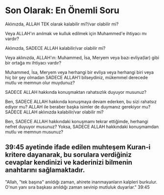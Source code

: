 # Son Olarak: En Önemli Soru
Aklınızda, ALLAH TEK olarak kalabilir mi?/var olabilir mi?

Veya ALLAH'ın anılmak ve kulluk edilmek için Muhammed'e ihtiyacı mı vardır?

Aklınızda, SADECE ALLAH kalabilir/var olabilir mi?

Veya aklınızda, ALLAH'ın: Muhammed, İsa, Meryem veya bazı evliya(lar) gibi bir ortağa mı ihtiyacı vardır?

Muhammed, İsa, Meryem veya herhangi bir evliya veya herhangi biri veya hiç bir şey olmadan SADECE ALLAH'I bilseydiniz, mükemmel derecede mutlu ve memnun olur muydunuz?

SADECE ALLAH hakkında konuşmaktan rahatsızlık duyuyor musunuz?

Ben, SADECE ALLAH hakkında konuşmaya devam ederken, bu sizi rahatsız ediyor mu? ALLAH ile beraber başka isimler de duymanız gerekiyor mu? SADECE ALLAH aklınızda kalabilir/var olabilir mi?

Ben, SADECE ALLAH hakkındaki konuşmamı tekrar ettiğimde, herhangi nefret duyuyor musunuz? Yoksa, SADECE ALLAH hakkındaki konuşmamdan mutlu ve memnun musunuz?

39:45 ayetinde ifade edilen muhteşem Kuran-i kritere dayanarak, bu sorulara verdiğiniz cevaplar kendinizi ve kaderinizi bilmenin anahtarını sağlamaktadır.
------------------------------------------------------------
"Allah, "tek başına" anıldığı zaman, ahirete inanmayanların kalpleri burkulur. O'nun yanı sıra başkası anıldığı zaman sevinip mutluluk duyarlar." 39:45
